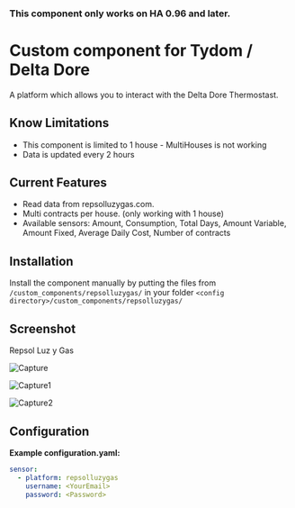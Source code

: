 ### This component only works on HA 0.96 and later.

# Custom component for Tydom / Delta Dore
A platform which allows you to interact with the Delta Dore Thermostast.

## Know Limitations
- This component is limited to 1 house - MultiHouses is not working
- Data is updated every 2 hours


## Current Features
- Read data from repsolluzygas.com.
- Multi contracts per house. (only working with 1 house)
- Available sensors: Amount, Consumption, Total Days, Amount Variable, Amount Fixed, Average Daily Cost, Number of contracts


## Installation
Install the component manually by putting the files from `/custom_components/repsolluzygas/` in your folder `<config directory>/custom_components/repsolluzygas/` 

## Screenshot
Repsol Luz y Gas

![Capture](https://user-images.githubusercontent.com/9134036/113559167-33048500-9601-11eb-9bda-8fbb176fa991.PNG)

![Capture1](https://user-images.githubusercontent.com/9134036/113559174-35ff7580-9601-11eb-9756-8e82a9a6ac24.PNG)

![Capture2](https://user-images.githubusercontent.com/9134036/113559177-3861cf80-9601-11eb-8de3-1fc8f7e2cf82.PNG)


## Configuration
**Example configuration.yaml:**

```yaml
sensor:
  - platform: repsolluzygas
    username: <YourEmail>
    password: <Password>
```
